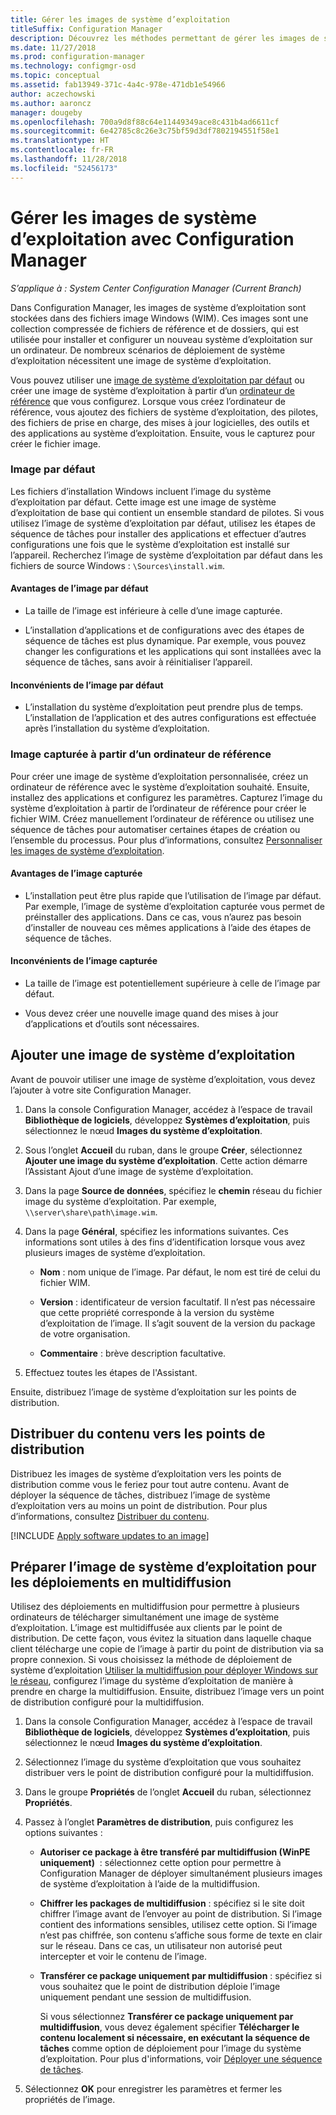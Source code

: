 ```yaml
---
title: Gérer les images de système d’exploitation
titleSuffix: Configuration Manager
description: Découvrez les méthodes permettant de gérer les images de système d’exploitation stockées dans les fichiers image Windows (WIM).
ms.date: 11/27/2018
ms.prod: configuration-manager
ms.technology: configmgr-osd
ms.topic: conceptual
ms.assetid: fab13949-371c-4a4c-978e-471db1e54966
author: aczechowski
ms.author: aaroncz
manager: dougeby
ms.openlocfilehash: 700a9d8f88c64e11449349ace8c431b4ad6611cf
ms.sourcegitcommit: 6e42785c8c26e3c75bf59d3df7802194551f58e1
ms.translationtype: HT
ms.contentlocale: fr-FR
ms.lasthandoff: 11/28/2018
ms.locfileid: "52456173"
---
```

# <a name="manage-os-images-with-configuration-manager"></a>Gérer les images de système d’exploitation avec Configuration Manager

*S’applique à : System Center Configuration Manager (Current Branch)*

Dans Configuration Manager, les images de système d’exploitation sont stockées dans des fichiers image Windows (WIM). Ces images sont une collection compressée de fichiers de référence et de dossiers, qui est utilisée pour installer et configurer un nouveau système d’exploitation sur un ordinateur. De nombreux scénarios de déploiement de système d’exploitation nécessitent une image de système d’exploitation. 

Vous pouvez utiliser une [image de système d’exploitation par défaut](#default-image) ou créer une image de système d’exploitation à partir d’un [ordinateur de référence](#bkmk_capture) que vous configurez. Lorsque vous créez l’ordinateur de référence, vous ajoutez des fichiers de système d’exploitation, des pilotes, des fichiers de prise en charge, des mises à jour logicielles, des outils et des applications au système d’exploitation. Ensuite, vous le capturez pour créer le fichier image. 

### <a name="default-image"></a>Image par défaut

Les fichiers d’installation Windows incluent l’image du système d’exploitation par défaut. Cette image est une image de système d’exploitation de base qui contient un ensemble standard de pilotes. Si vous utilisez l’image de système d’exploitation par défaut, utilisez les étapes de séquence de tâches pour installer des applications et effectuer d’autres configurations une fois que le système d’exploitation est installé sur l’appareil. Recherchez l’image de système d’exploitation par défaut dans les fichiers de source Windows : `\Sources\install.wim`.  

#### <a name="default-image-advantages"></a>Avantages de l’image par défaut

- La taille de l’image est inférieure à celle d’une image capturée.  

- L’installation d’applications et de configurations avec des étapes de séquence de tâches est plus dynamique. Par exemple, vous pouvez changer les configurations et les applications qui sont installées avec la séquence de tâches, sans avoir à réinitialiser l’appareil.  

#### <a name="default-image-disadvantages"></a>Inconvénients de l’image par défaut

- L’installation du système d’exploitation peut prendre plus de temps. L’installation de l’application et des autres configurations est effectuée après l’installation du système d’exploitation.  


### <a name="bkmk_capture"></a> Image capturée à partir d’un ordinateur de référence

Pour créer une image de système d’exploitation personnalisée, créez un ordinateur de référence avec le système d’exploitation souhaité. Ensuite, installez des applications et configurez les paramètres. Capturez l’image du système d’exploitation à partir de l’ordinateur de référence pour créer le fichier WIM. Créez manuellement l’ordinateur de référence ou utilisez une séquence de tâches pour automatiser certaines étapes de création ou l’ensemble du processus. Pour plus d’informations, consultez [Personnaliser les images de système d’exploitation](/sccm/osd/get-started/customize-operating-system-images).  

#### <a name="captured-image-advantages"></a>Avantages de l’image capturée

- L’installation peut être plus rapide que l’utilisation de l’image par défaut. Par exemple, l’image de système d’exploitation capturée vous permet de préinstaller des applications. Dans ce cas, vous n’aurez pas besoin d’installer de nouveau ces mêmes applications à l’aide des étapes de séquence de tâches.  

#### <a name="captured-image-disadvantages"></a>Inconvénients de l’image capturée

- La taille de l’image est potentiellement supérieure à celle de l’image par défaut.  

- Vous devez créer une nouvelle image quand des mises à jour d’applications et d’outils sont nécessaires.  



##  <a name="BKMK_AddOSImages"></a> Ajouter une image de système d’exploitation  

Avant de pouvoir utiliser une image de système d’exploitation, vous devez l’ajouter à votre site Configuration Manager. 

1.  Dans la console Configuration Manager, accédez à l’espace de travail **Bibliothèque de logiciels**, développez **Systèmes d’exploitation**, puis sélectionnez le nœud **Images du système d’exploitation**.  

2.  Sous l’onglet **Accueil** du ruban, dans le groupe **Créer**, sélectionnez **Ajouter une image du système d’exploitation**. Cette action démarre l’Assistant Ajout d’une image de système d’exploitation.  

3.  Dans la page **Source de données**, spécifiez le **chemin** réseau du fichier image du système d’exploitation. Par exemple, `\\server\share\path\image.wim`.  

4.  Dans la page **Général**, spécifiez les informations suivantes. Ces informations sont utiles à des fins d’identification lorsque vous avez plusieurs images de système d’exploitation.  

    -   **Nom** : nom unique de l’image. Par défaut, le nom est tiré de celui du fichier WIM.  

    -   **Version** : identificateur de version facultatif. Il n’est pas nécessaire que cette propriété corresponde à la version du système d’exploitation de l’image. Il s’agit souvent de la version du package de votre organisation.   

    -   **Commentaire** : brève description facultative.  

5.  Effectuez toutes les étapes de l'Assistant.  


Ensuite, distribuez l’image de système d’exploitation sur les points de distribution.  



##  <a name="BKMK_DistributeBootImages"></a> Distribuer du contenu vers les points de distribution  

Distribuez les images de système d’exploitation vers les points de distribution comme vous le feriez pour tout autre contenu. Avant de déployer la séquence de tâches, distribuez l’image de système d’exploitation vers au moins un point de distribution. Pour plus d’informations, consultez [Distribuer du contenu](/sccm/core/servers/deploy/configure/deploy-and-manage-content#bkmk_distribute).  



[!INCLUDE [Apply software updates to an image](includes/wim-apply-updates.md)]



##  <a name="BKMK_OSImageMulticast"></a> Préparer l’image de système d’exploitation pour les déploiements en multidiffusion  

Utilisez des déploiements en multidiffusion pour permettre à plusieurs ordinateurs de télécharger simultanément une image de système d’exploitation. L’image est multidiffusée aux clients par le point de distribution. De cette façon, vous évitez la situation dans laquelle chaque client télécharge une copie de l’image à partir du point de distribution via sa propre connexion. Si vous choisissez la méthode de déploiement de système d’exploitation [Utiliser la multidiffusion pour déployer Windows sur le réseau](/sccm/osd/deploy-use/use-multicast-to-deploy-windows-over-the-network), configurez l’image du système d’exploitation de manière à prendre en charge la multidiffusion. Ensuite, distribuez l’image vers un point de distribution configuré pour la multidiffusion. 

1.  Dans la console Configuration Manager, accédez à l’espace de travail **Bibliothèque de logiciels**, développez **Systèmes d’exploitation**, puis sélectionnez le nœud **Images du système d’exploitation**.  

2.  Sélectionnez l’image du système d’exploitation que vous souhaitez distribuer vers le point de distribution configuré pour la multidiffusion.  

3.  Dans le groupe **Propriétés** de l’onglet **Accueil** du ruban, sélectionnez **Propriétés**.  

4.  Passez à l’onglet **Paramètres de distribution**, puis configurez les options suivantes :  

    -   **Autoriser ce package à être transféré par multidiffusion (WinPE uniquement)**  : sélectionnez cette option pour permettre à Configuration Manager de déployer simultanément plusieurs images de système d’exploitation à l’aide de la multidiffusion.  

    -   **Chiffrer les packages de multidiffusion** : spécifiez si le site doit chiffrer l’image avant de l’envoyer au point de distribution. Si l’image contient des informations sensibles, utilisez cette option. Si l’image n’est pas chiffrée, son contenu s’affiche sous forme de texte en clair sur le réseau. Dans ce cas, un utilisateur non autorisé peut intercepter et voir le contenu de l’image.  

    -   **Transférer ce package uniquement par multidiffusion** : spécifiez si vous souhaitez que le point de distribution déploie l’image uniquement pendant une session de multidiffusion.  

         Si vous sélectionnez **Transférer ce package uniquement par multidiffusion**, vous devez également spécifier **Télécharger le contenu localement si nécessaire, en exécutant la séquence de tâches** comme option de déploiement pour l’image du système d’exploitation. Pour plus d'informations, voir [Déployer une séquence de tâches](/sccm/osd/deploy-use/manage-task-sequences-to-automate-tasks#BKMK_DeployTS).   

5.  Sélectionnez **OK** pour enregistrer les paramètres et fermer les propriétés de l’image.  
